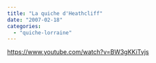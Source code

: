 ```yaml
---
title: "La quiche d'Heathcliff"
date: "2007-02-18"
categories: 
  - "quiche-lorraine"
---
```


https://www.youtube.com/watch?v=BW3gKKiTvjs
